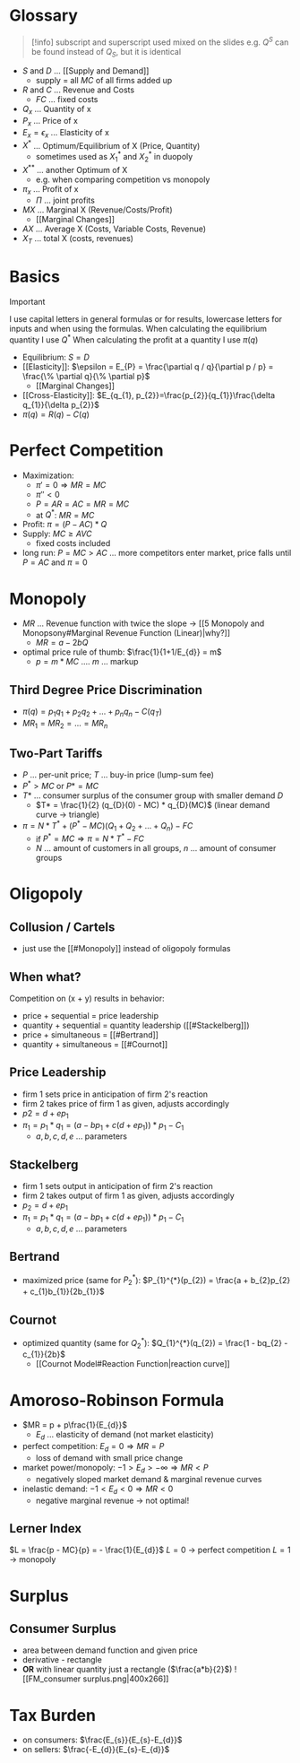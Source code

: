 # Glossary
> [!info]
> subscript and superscript used mixed on the slides
> e.g. $Q^{S}$ can be found instead of $Q_{S}$, but it is identical
- $S$ and $D$ ... [[Supply and Demand]]
	- supply = all $MC$ of all firms added up
- $R$ and $C$ ... Revenue and Costs
	- $FC$ ... fixed costs
- $Q_{x}$ ... Quantity of x
- $P_{x}$ ... Price of x
- $E_{x} = \epsilon_{x}$ ... Elasticity of x
- $X^{*}$ ... Optimum/Equilibrium of X (Price, Quantity)
	- sometimes used as $X^{*}_{1}$ and $X^{*}_{2}$ in duopoly
- $X^{**}$ ... another Optimum of X
	- e.g. when comparing competition vs monopoly 
- $\pi_{x}$ ... Profit of x
	- $\Pi$ ... joint profits
- $MX$ ... Marginal X (Revenue/Costs/Profit)
	- [[Marginal Changes]]
- $AX$ ... Average X (Costs, Variable Costs, Revenue)
- $X_{T}$ ... total X (costs, revenues)
# Basics
> [!important]
> I use capital letters in general formulas or for results, lowercase letters for inputs and when using the formulas.
> When calculating the equilibrium quantity I use $Q^{*}$
> When calculating the profit at a quantity I use $\pi(q)$
- Equilibrium: $S = D$
- [[Elasticity]]: $\epsilon = E_{P} = \frac{\partial q / q}{\partial p / p} = \frac{\% \partial q}{\% \partial p}$
	- [[Marginal Changes]]
- [[Cross-Elasticity]]: $E_{q_{1}, p_{2}}=\frac{p_{2}}{q_{1}}\frac{\delta q_{1}}{\delta p_{2}}$
- $\pi(q) = R(q) - C(q)$
# Perfect Competition
- Maximization:
	- $\pi' = 0 \Rightarrow MR = MC$
	- $\pi'' < 0$
	- $P = AR = AC = MR = MC$
	- at $Q^{*}$: $MR = MC$
- Profit: $\pi = (P - AC) * Q$
- Supply: $MC \geq AVC$ 
	- fixed costs included
- long run: $P = MC > AC$ ... more competitors enter market, price falls until $P = AC$ and $\pi = 0$
# Monopoly
- $MR$ ... Revenue function with twice the slope -> [[5 Monopoly and Monopsony#Marginal Revenue Function (Linear)|why?]]
	- $MR = a - 2bQ$
- optimal price rule of thumb: $\frac{1}{1+1/E_{d}} = m$
	- $p = m * MC$ .... $m$ ... markup
## Third Degree Price Discrimination
- $\pi(q) = p_{1}q_{1} + p_{2}q_{2} + \dots + p_{n}q_{n} - C(q_{T})$
- $MR_{1} = MR_{2} = \dots = MR_{n}$
## Two-Part Tariffs
- $P$ ... per-unit price; $T$ ... buy-in price (lump-sum fee)
- $P^{*} > MC$  or $P* = MC$
- $T*$ ... consumer surplus of the consumer group with smaller demand $D$
	- $T* = \frac{1}{2} (q_{D}(0) - MC) * q_{D}(MC)$ (linear demand curve -> triangle)
- $\pi = N*T^{*} + (P^{*} - MC)(Q_{1} + Q_{2} + \dots + Q_{n}) - FC$
	- if $P^{*} = MC \Rightarrow \pi = N*T^{*} - FC$
	- $N$ ... amount of customers in all groups, $n$ ... amount of consumer groups
# Oligopoly
## Collusion / Cartels
- just use the [[#Monopoly]] instead of oligopoly formulas
## When what?
Competition on (x + y) results in behavior:
- price + sequential = price leadership
- quantity + sequential = quantity leadership ([[#Stackelberg]])
- price + simultaneous = [[#Bertrand]]
- quantity + simultaneous = [[#Cournot]]
## Price Leadership
- firm 1 sets price in anticipation of firm 2's reaction
- firm 2 takes price of firm 1 as given, adjusts accordingly
- $p2 = d + ep_{1}$
- $\pi_{1} = p_{1}*q_{1} = (a-bp_{1} + c(d+ep_{1}))*p_{1} - C_{1}$
	- $a,b,c,d,e$ ... parameters
## Stackelberg
- firm 1 sets output in anticipation of firm 2's reaction
- firm 2 takes output of firm 1 as given, adjusts accordingly
- $p_{2} = d + ep_{1}$
- $\pi_{1} = p_{1}*q_{1} = (a - bp_{1} + c(d + ep_{1}))*p_{1} - C_{1}$
	- $a,b,c,d,e$ ... parameters
## Bertrand
- maximized price (same for $P_{2}^{*}$): $P_{1}^{*}(p_{2}) = \frac{a + b_{2}p_{2} + c_{1}b_{1}}{2b_{1}}$
## Cournot
- optimized quantity (same for $Q_{2}^{*}$): $Q_{1}^{*}(q_{2}) = \frac{1 - bq_{2} - c_{1}}{2b}$
	- [[Cournot Model#Reaction Function|reaction curve]]
# Amoroso-Robinson Formula
- $MR = p + p\frac{1}{E_{d}}$
	- $E_{d}$ ... elasticity of demand (not market elasticity)
- perfect competition: $E_{d} = 0 \Rightarrow MR = P$
	- loss of demand with small price change
- market power/monopoly: $-1 > E_{d} > -\infty \Rightarrow MR < P$
	- negatively sloped market demand & marginal revenue curves
- inelastic demand: $-1 < E_{d} < 0 \Rightarrow MR < 0$
	- negative marginal revenue -> not optimal!
## Lerner Index
$L = \frac{p - MC}{p} = - \frac{1}{E_{d}}$
$L = 0$ -> perfect competition
$L = 1$ -> monopoly
# Surplus
## Consumer Surplus
- area between demand function and given price
- derivative - rectangle
- **OR** with linear quantity just a rectangle ($\frac{a*b}{2}$)
![[FM_consumer surplus.png|400x266]]
# Tax Burden
- on consumers: $\frac{E_{s}}{E_{s}-E_{d}}$
- on sellers: $\frac{-E_{d}}{E_{s}-E_{d}}$